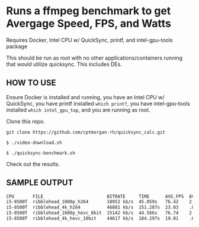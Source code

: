 Runs a ffmpeg benchmark to get Avergage Speed, FPS, and Watts
===========================================

Requires Docker, Intel CPU w/ QuickSync, printf, and intel-gpu-tools package

This should be run as root with no other applications/containers running that would utilize quicksync. This includes DEs.


HOW TO USE
------------

Ensure Docker is installed and running, you have an Intel CPU w/ QuickSync, you have printf installed `which printf`, you have intel-gpu-tools installed `which intel_gpu_top`, and you are running as root.

Clone this repo.

`git clone https://github.com/cptmorgan-rh/quicksync_calc.git`

`$ ./video-download.sh`

`$ ./quicksync-benchmark.sh`

Check out the results.

SAMPLE OUTPUT
------------
```bash
CPU       FILE                        BITRATE     TIME      AVG_FPS  AVG_SPEED  AVG_WATTS
i5-8500T  ribblehead_1080p_h264       18952 kb/s  45.059s   76.42    2.68x      11.59
i5-8500T  ribblehead_4k_h264          46881 kb/s  151.287s  23.03    .80x       13.17
i5-8500T  ribblehead_1080p_hevc_8bit  15142 kb/s  44.566s   76.74    2.71x      11.88
i5-8500T  ribblehead_4k_hevc_10bit    44617 kb/s  184.297s  19.01    .65x       13.12
```